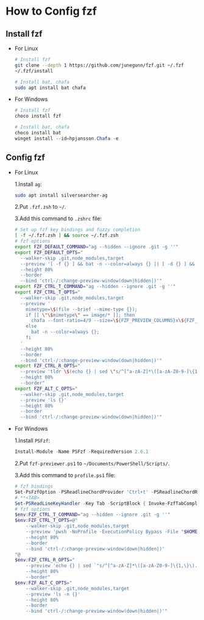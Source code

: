 # How to Config fzf

## Install fzf

* For Linux

    ```bash
    # Install fzf
    git clone --depth 1 https://github.com/junegunn/fzf.git ~/.fzf
    ~/.fzf/install

    # Install bat, chafa
    sudo apt install bat chafa
    ```

* For Windows

    ```powershell
    # Install fzf
    choco install fzf

    # Install bat, chafa
    choco install bat
    winget install --id=hpjansson.Chafa -e
    ```

## Config fzf

* For Linux

    1.Install `ag`:

    ```bash
    sudo apt install silversearcher-ag
    ```

    2.Put `.fzf.zsh` to `~/`.

    3.Add this command to `.zshrc` file:

    ```zsh
    # Set up fzf key bindings and fuzzy completion
    [ -f ~/.fzf.zsh ] && source ~/.fzf.zsh
    # fzf options
    export FZF_DEFAULT_COMMAND="ag --hidden --ignore .git -g ''"
    export FZF_DEFAULT_OPTS="
      --walker-skip .git,node_modules,target
      --preview '[ -f {} ] && bat -n --color=always {} || [ -d {} ] && ls {}'
      --height 80%
      --border
      --bind 'ctrl-/:change-preview-window(down|hidden|)'"
    export FZF_CTRL_T_COMMAND="ag --hidden --ignore .git -g ''"
    export FZF_CTRL_T_OPTS="
      --walker-skip .git,node_modules,target
      --preview '
        mimetype=\$(file --brief --mime-type {});
        if [[ \"\$mimetype\" == image/* ]]; then
          chafa --font-ratio=4/9 --size=\${FZF_PREVIEW_COLUMNS}x\${FZF_PREVIEW_LINES} {};
        else
          bat -n --color=always {};
        fi
      '
      --height 80%
      --border
      --bind 'ctrl-/:change-preview-window(down|hidden|)'"
    export FZF_CTRL_R_OPTS="
      --preview 'tldr \$(echo {} | sed \"s/^[^a-zA-Z]*\([a-zA-Z0-9-]\{1,\}\).*/\1/\") | grep -v \"^$\"'
      --height 80%
      --border"
    export FZF_ALT_C_OPTS="
      --walker-skip .git,node_modules,target
      --preview 'ls {}'
      --height 80%
      --border
      --bind 'ctrl-/:change-preview-window(down|hidden|)'"
    ```

* For Windows

    1.Install `PSFzf`:

    ```powershell
    Install-Module -Name PSFzf -RequiredVersion 2.6.1
    ```

    2.Put `fzf-previewer.ps1` to `~/Documents/PowerShell/Scripts/`.

    3.Add this command to `profile.ps1` file:

    ```powershell
    # fzf bindings
    Set-PsFzfOption -PSReadlineChordProvider 'Ctrl+t' -PSReadlineChordReverseHistory 'Ctrl+r' -PSReadlineChordSetLocation 'Alt+c'
    # **<TAB>
    Set-PSReadLineKeyHandler -Key Tab -ScriptBlock { Invoke-FzfTabCompletion }
    # fzf options
    $env:FZF_CTRL_T_COMMAND="ag --hidden --ignore .git -g ''"
    $env:FZF_CTRL_T_OPTS=@"
        --walker-skip .git,node_modules,target
        --preview 'pwsh -NoProfile -ExecutionPolicy Bypass -File "$HOME\Documents\PowerShell\Scripts\fzf-previewer.ps1" {}'
        --height 80%
        --border
        --bind 'ctrl-/:change-preview-window(down|hidden|)'
    "@
    $env:FZF_CTRL_R_OPTS="
        --preview 'echo {} | sed `"s/^[^a-zA-Z]*\([a-zA-Z0-9-]\{1,\}\).*/\1/`"'
        --height 80%
        --border"
    $env:FZF_ALT_C_OPTS="
        --walker-skip .git,node_modules,target
        --preview 'ls -n {}'
        --height 80%
        --border
        --bind 'ctrl-/:change-preview-window(down|hidden|)'"
    ```
